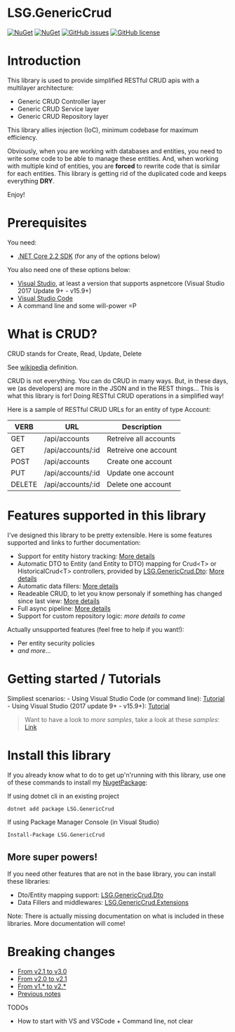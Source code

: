 # LSG.GenericCrud
[![NuGet](https://img.shields.io/nuget/dt/LSG.GenericCrud.svg)](https://www.nuget.org/packages/LSG.GenericCrud)
[![NuGet](https://img.shields.io/nuget/v/LSG.GenericCrud.svg)](https://www.nuget.org/packages/LSG.GenericCrud)
[![GitHub issues](https://img.shields.io/github/issues/lonesomegeek/LSG.GenericCrud.svg)](https://github.com/lonesomegeek/LSG.GenericCrud/issues)
[![GitHub license](https://img.shields.io/github/license/lonesomegeek/LSG.GenericCrud.svg)](https://github.com/lonesomegeek/LSG.GenericCrud/blob/master/LICENSE)

# Introduction
This library is used to provide simplified RESTful CRUD apis with a multilayer architecture:
- Generic CRUD Controller layer
- Generic CRUD Service layer
- Generic CRUD Repository layer 

This library allies injection (IoC), minimum codebase for maximum efficiency.

Obviously, when you are working with databases and entities, you need to write some code to be able to manage these entities. And, when working with multiple kind of entities, you are **forced** to rewrite code that is similar for each entities. This library is getting rid of the duplicated code and keeps everything **DRY**.

Enjoy!

# Prerequisites
You need:
- [.NET Core 2.2 SDK](https://dotnet.microsoft.com/download/dotnet-core/2.2) (for any of the options below)

You also need one of these options below:
- [Visual Studio](https://www.visualstudio.com/downloads/), at least a version that supports aspnetcore (Visual Studio 2017 Update 9+ - v15.9+)
- [Visual Studio Code](https://code.visualstudio.com/)
- A command line and some will-power =P

# What is CRUD?

CRUD stands for Create, Read, Update, Delete

See [wikipedia](https://en.wikipedia.org/wiki/Create,_read,_update_and_delete) definition.

CRUD is not everything. You can do CRUD in many ways. But, in these days, we (as developers) are more in the JSON and in the REST things... This is what this library is for! Doing RESTful CRUD operations in a simplified way!

Here is a sample of RESTful CRUD URLs for an entity of type Account:

| VERB   | URL               | Description           |
|--------|-------------------|-----------------------|
| GET    | /api/accounts     | Retreive all accounts |
| GET    | /api/accounts/:id | Retreive one account  |
| POST   | /api/accounts     | Create one account    |
| PUT    | /api/accounts/:id | Update one account    |
| DELETE | /api/accounts/:id | Delete one account    |

# Features supported in this library

I've designed this library to be pretty extensible. Here is some features supported and links to further documentation:
- Support for entity history tracking: [More details](./docs/FeatureHistoricalCrud.md)
- Automatic DTO to Entity (and Entity to DTO) mapping for Crud\<T> or HistoricalCrud\<T> controllers, provided by [LSG.GenericCrud.Dto](https://www.nuget.org/packages/LSG.GenericCrud.Dto/): [More details](./docs/FeatureDTO.md)
- Automatic data fillers: [More details](./docs/FeatureDataFillers.md)
- Readeable CRUD, to let you know personaly if something has changed since last view: [More details](./docs/Feature)
- Full async pipeline: [More details](./docs/FeatureAsync.md)
- Support for custom repository logic: *more details to come*

Actually unsupported features (feel free to help if you want!):
- Per entity security policies
- *and more*...

# Getting started / Tutorials

Simpliest scenarios:
    - Using Visual Studio Code (or command line): [Tutorial](docs/1_TutorialAcocuntCrudVisualStudioCode.md)
    - Using Visual Studio (2017 update 9+ - v15.9+): [Tutorial](docs/1_TutorialAcocuntCrudVisualStudio.md)

> Want to have a look to *more samples*, take a look at these *samples*: [Link](LSG.GenericCrud.Samples/README.md)

# Install this library

If you already know what to do to get up'n'running with this library, use one of these commands to install my [NugetPackage](https://www.nuget.org/packages/LSG.GenericCrud/):

If using dotnet cli in an existing project 
```bash
dotnet add package LSG.GenericCrud
```

If using Package Manager Console (in Visual Studio)
```bash
Install-Package LSG.GenericCrud
```

## More super powers!
If you need other features that are not in the base library, you can install these libraries:
- Dto/Entity mapping support: [LSG.GenericCrud.Dto](https://www.nuget.org/packages/LSG.GenericCrud.Dto/)
- Data Fillers and middlewares: [LSG.GenericCrud.Extensions](https://www.nuget.org/packages/LSG.GenericCrud.Extensions)

Note: There is actually missing documentation on what is included in these libraries. More documentation will come!

# Breaking changes
- [From v2.1 to v3.0](docs/BreakingChangesFrom-v2.1-to-v3.0.md)
- [From v2.0 to v2.1](docs/BreakingChangesFrom-v2.0-to-v2.1.md)
- [From v1.* to v2.*](docs/BreakingChangesFrom-v1-to-v2.md)
- [Previous notes](docs/OldReleaseNotes.md)

TODOs
- How to start with VS and VSCode + Command line, not clear